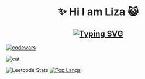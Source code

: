 <h1 align='center'> ✨ Hi I am Liza 😺 </h1>

<h2 align='center' ><a href="https://git.io/typing-svg"><img src="https://readme-typing-svg.demolab.com?font=Fira+Code&pause=1000&color=F7CD71&center=true&width=435&lines=I+am+frontend+developer+%F0%9F%98%BD" alt="Typing SVG" /></a></h2>

[![codewars](https://www.codewars.com/users/lizakobzeva/badges/large)](https://www.codewars.com/users/lizakobzeva) 

<img src='https://avatars.mds.yandex.net/i?id=d3e4a68af1b8b4b1bcfb9e0aab890c1e_l-9211418-images-thumbs&n=13' alt='cat'/>


![Leetcode Stats](https://leetcard.jacoblin.cool/lizakobzeva?theme=forest)
[![Top Langs](https://github-readme-stats.vercel.app/api/top-langs/?username=lizakobzeva)](https://github.com/lizakobzeva/github-readme-stats)

